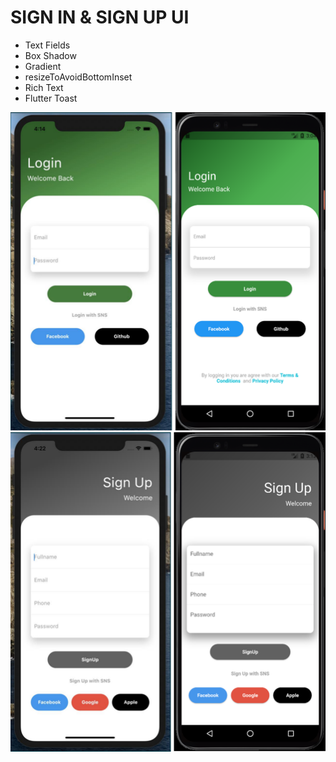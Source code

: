 # SIGN IN & SIGN UP UI


- Text Fields
- Box Shadow
- Gradient
- resizeToAvoidBottomInset
- Rich Text
- Flutter Toast

![This is an image](assets/readme/img.png)
![This is an image](assets/readme/img_1.png)
